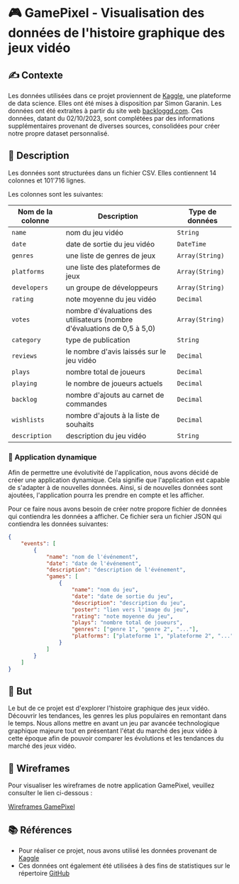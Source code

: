 # 🎮 GamePixel - Visualisation des données de l'histoire graphique des jeux vidéo

## ✍️ Contexte

Les données utilisées dans ce projet proviennent de [Kaggle](https://www.kaggle.com), une plateforme de data science. Elles ont été mises à disposition par Simon Garanin. Les données ont été extraites à partir du site web [backloggd.com](https://backloggd.com). Ces données, datant du 02/10/2023, sont complétées par des informations supplémentaires provenant de diverses sources, consolidées pour créer notre propre dataset personnalisé.

## 📖 Description

Les données sont structurées dans un fichier CSV. Elles contiennent 14 colonnes et 101'716 lignes.

Les colonnes sont les suivantes:

| Nom de la colonne | Description                                                               | Type de données |
| ----------------- | ------------------------------------------------------------------------- | --------------- |
| `name`            | nom du jeu vidéo                                                          | `String`        |
| `date`            | date de sortie du jeu vidéo                                               | `DateTime`      |
| `genres`          | une liste de genres de jeux                                               | `Array(String)` |
| `platforms`       | une liste des plateformes de jeux                                         | `Array(String)` |
| `developers`      | un groupe de développeurs                                                 | `Array(String)` |
| `rating`          | note moyenne du jeu vidéo                                                 | `Decimal`       |
| `votes`           | nombre d'évaluations des utilisateurs (nombre d'évaluations de 0,5 à 5,0) | `Array(String)` |
| `category`        | type de publication                                                       | `String`        |
| `reviews`         | le nombre d'avis laissés sur le jeu vidéo                                 | `Decimal`       |
| `plays`           | nombre total de joueurs                                                   | `Decimal`       |
| `playing`         | le nombre de joueurs actuels                                              | `Decimal`       |
| `backlog`         | nombre d'ajouts au carnet de commandes                                    | `Decimal`       |
| `wishlists`       | nombre d'ajouts à la liste de souhaits                                    | `Decimal`       |
| `description`     | description du jeu vidéo                                                  | `String`        |

### 🚀 Application dynamique

Afin de permettre une évolutivité de l'application, nous avons décidé de créer une application dynamique. Cela signifie que l'application est capable de s'adapter à de nouvelles données. Ainsi, si de nouvelles données sont ajoutées, l'application pourra les prendre en compte et les afficher.

Pour ce faire nous avons besoin de créer notre propore fichier de données qui contiendra les données a afficher. Ce fichier sera un fichier JSON qui contiendra les données suivantes:

```json
{
    "events": [
        {
            "name": "nom de l'événement",
            "date": "date de l'événement",
            "description": "description de l'événement",
            "games": [
                {
                    "name": "nom du jeu",
                    "date": "date de sortie du jeu",
                    "description": "description du jeu",
                    "poster": "lien vers l'image du jeu",
                    "rating": "note moyenne du jeu",
                    "plays": "nombre total de joueurs",
                    "genres": ["genre 1", "genre 2", "..."],
                    "platforms": ["plateforme 1", "plateforme 2", "..."]
                }
            ]
        }
    ]
}
```

## 🎯 But

Le but de ce projet est d'explorer l'histoire graphique des jeux vidéo. Découvrir les tendances, les genres les plus populaires en remontant dans le temps. Nous allons mettre en avant un jeu par avancée technologique graphique majeure tout en présentant l'état du marché des jeux vidéo à cette époque afin de pouvoir comparer les évolutions et les tendances du marché des jeux vidéo.

## 🎨 Wireframes

Pour visualiser les wireframes de notre application GamePixel, veuillez consulter le lien ci-dessous :

[Wireframes GamePixel](https://www.figma.com/file/axoVljvnAqJTVqeDaO9lGX/HEIG---VisualDon---GamePixel?type=design&node-id=0%3A1&mode=design&t=tP3qa7rEcix13GWp-1)

## 📚 Références

-   Pour réaliser ce projet, nous avons utilisé les données provenant de [Kaggle](https://www.kaggle.com/datasets/gsimonx37/backloggd)
-   Ces données ont également été utilisées à des fins de statistiques sur le répertoire [GitHub](https://github.com/GSimonX37/Backloggd)
